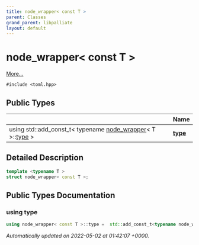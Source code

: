 ```yaml
---
title: node_wrapper< const T >
parent: Classes
grand_parent: libpalliate
layout: default
---
```


# node_wrapper< const T >



 [More...](#detailed-description)


`#include <toml.hpp>`

## Public Types

|                | Name           |
| -------------- | -------------- |
| using std::add_const_t< typename [node_wrapper](/libpalliate/generated/Classes/structnode__wrapper)< T >::[type](/libpalliate/generated/Classes/structnode__wrapper_3_01const_01T_01_4#using-type) > | **[type](/libpalliate/generated/Classes/structnode__wrapper_3_01const_01T_01_4#using-type)**  |

## Detailed Description

```cpp
template <typename T >
struct node_wrapper< const T >;
```

## Public Types Documentation

### using type

```cpp
using node_wrapper< const T >::type =  std::add_const_t<typename node_wrapper<T>::type>;
```



_Automatically updated on 2022-05-02 at 01:42:07 +0000._